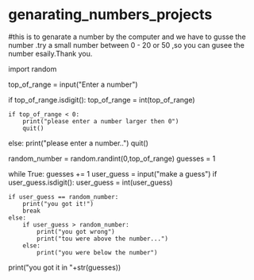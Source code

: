 # genarating_numbers_projects

#this is to genarate a number by the computer and we have to gusse the number .try a small number between 0 - 20 or 50 ,so you can gusee the number esaily.Thank you.


import random

top_of_range = input("Enter a number")

if top_of_range.isdigit():
    top_of_range = int(top_of_range)

    if top_of_range < 0:
        print("please enter a number larger then 0")
        quit()
else:
    print("please enter a number..")
    quit()

random_number = random.randint(0,top_of_range)
guesses = 1

while True:
    guesses += 1
    user_guess = input("make a guess")
    if user_guess.isdigit():
        user_guess = int(user_guess)

    if user_guess == random_number:
        print("you got it!")
        break
    else:
        if user_guess > random_number:
            print("you got wrong")
            print("tou were above the number...")
        else:
            print("you were below the number")

print("you got it in "+str(guesses))
